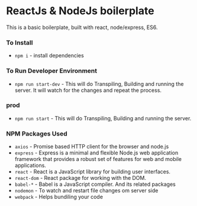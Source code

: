 # ReactJs & NodeJs boilerplate

This is a basic boilerplate, built with react, node/express, ES6.

### To Install

* `npm i` - install dependencies

### To Run Developer Environment

* `npm run start-dev` - This will do Transpiling, Building and running the server. It will watch for the changes and repeat the process.

### prod

* `npm run start` -  This will do Transpiling, Building and running the server.


### NPM Packages Used

* `axios` - Promise based HTTP client for the browser and node.js
* `express` - Express is a minimal and flexible Node.js web application framework that provides a robust set of features for web and mobile applications.
* `react` - React is a JavaScript library for building user interfaces.
* `react-dom` - React package for working with the DOM.
* `babel-*` - Babel is a JavaScript compiler. And its related packages
* `nodemon` - To watch and restart file changes om server side
* `webpack` - Helps bundiling your code





